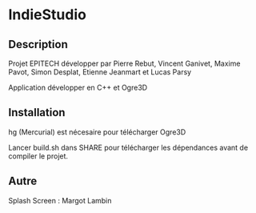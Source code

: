 # IndieStudio

## Description
Projet EPITECH développer par Pierre Rebut, Vincent Ganivet, Maxime Pavot, Simon Desplat, Etienne Jeanmart et Lucas Parsy

Application développer en C++ et Ogre3D

## Installation
hg (Mercurial) est nécesaire pour télécharger Ogre3D

Lancer build.sh dans SHARE pour télécharger les dépendances avant de compiler le projet.

## Autre
Splash Screen : Margot Lambin
